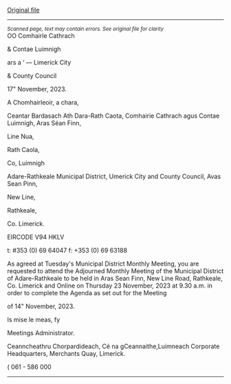 [Original file](https://www.limerick.ie/sites/default/files/media/documents/2023-11/00-Adjourned-Agenda-Meeting-of-the-Municipal-District-of-Adare-Rathkeale-23rd-November-2023.pdf)

---
*<small>Scanned page, text may contain errors. See original file for clarity</small>*  
OO Comhairle Cathrach

& Contae Luimnigh

ars a ‘
— Limerick City

& County Council

17" November, 2023.

A Chomhairleoir, a chara,

Ceantar Bardasach Ath Dara-Rath Caota,
Comhairie Cathrach agus Contae Luimnigh,
Aras Séan Finn,

Line Nua,

Rath Caola,

Co, Luimnigh

Adare-Rathkeale Municipal District,
Umerick City and County Council,
Avas Sean Pinn,

New Line,

Rathkeale,

Co. Limerick.

EIRCODE V94 HKLV

t: #353 (0) 69 64047
f: +353 (0) 69 63188

As agreed at Tuesday's Municipal District Monthly Meeting, you are requested to attend
the Adjourned Monthly Meeting of the Municipal District of Adare-Rathkeale to be held in
Aras Sean Finn, New Line Road, Rathkeale, Co. Limerick and Online on Thursday 23
November, 2023 at 9.30 a.m. in order to complete the Agenda as set out for the Meeting

of 14" November, 2023.

Is mise le meas,
fy

Meetings Administrator.

Ceanncheathru Chorpardideach, Cé na gCeannaithe,Luimneach
Corporate Headquarters, Merchants Quay, Limerick.

( 061 - 586 000


---

